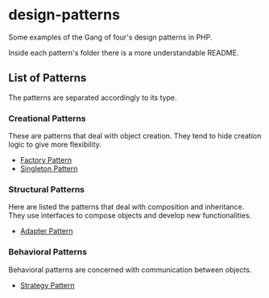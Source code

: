 # design-patterns
Some examples of the Gang of four's design patterns in PHP.

Inside each pattern's folder there is a more understandable README.

## List of Patterns

The patterns are separated accordingly to its type.

### Creational Patterns

These are patterns that deal with object creation. They tend to hide creation logic to give more flexibility.

- [Factory Pattern](https://github.com/pedrozan/design-patterns/tree/master/Factory)
- [Singleton Pattern](Singleton)

### Structural Patterns

Here are listed the patterns that deal with composition and inheritance. They use interfaces to compose objects and develop new functionalities.

- [Adapter Pattern](Adapter)

### Behavioral Patterns

Behavioral patterns are concerned with communication between objects.

- [Strategy Pattern](https://github.com/pedrozan/design-patterns/tree/master/Strategy)
